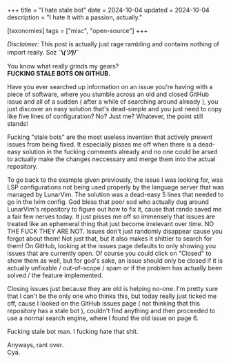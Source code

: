 +++
title = "I hate stale bot"
date = 2024-10-04
updated = 2024-10-04
description = "I hate it with a passion, actually."

[taxonomies]
tags = ["misc", "open-source"]
+++

_Disclaimer:_ This post is actually just rage rambling and contains nothing of import really. Soz **¯\\_(ツ)_/¯**

You know what really grinds my gears? \
**FUCKING STALE BOTS ON GITHUB.**

Have you ever searched up information on an issue you're having with a piece of software,
where you stumble across an old and closed GitHub issue and all of a sudden ( after a while of searching around already ),
you just discover an easy solution that's dead-simple and you just need to copy like five lines of configuration?
No? Just me? Whatever, the point still stands!

Fucking "stale bots" are the most useless invention that actively prevent issues from being fixed.
It especially pisses me off when there is a dead-easy solution in the fucking comments already and no one could be arsed
to actually make the changes neccessary and merge them into the actual repository.

To go back to the example given previously, the issue I was looking for, was LSP configurations not being used properly
by the language server that was managed by LunarVim. The solution was a dead-easy 5 lines that needed to go in the lvim config.
God bless that poor sod who actually dug around LunarVim's repository to figure out how to fix it, cause that rando saved me
a fair few nerves today. It just pisses me off so immensely that issues are treated like an ephemeral thing that just become
irrelevant over time. NO THE FUCK THEY ARE NOT. Issues don't just randomly disappear cause you forgot about them!
Not just that, but it also makes it shittier to search for them! On GitHub, looking at the issues page defaults to only showing
you issues that are currently open. Of course you could click on "Closed" to show them as well, but for god's sake, an issue
should only be closed if it is actually unfixable / out-of-scope / spam or if the problem has actually been solved / the feature
implemented.

Closing issues just because they are old is helping no-one. I'm pretty sure that I can't be the only one who thinks this, but
today really just ticked me off, cause I looked on the GitHub issues page ( not thinking that this repository has a stale bot ),
couldn't find anything and then proceeded to use a normal search engine, where I found the old issue on page 6.

Fucking stale bot man. I fucking hate that shit.

Anyways, rant over. \
Cya.

